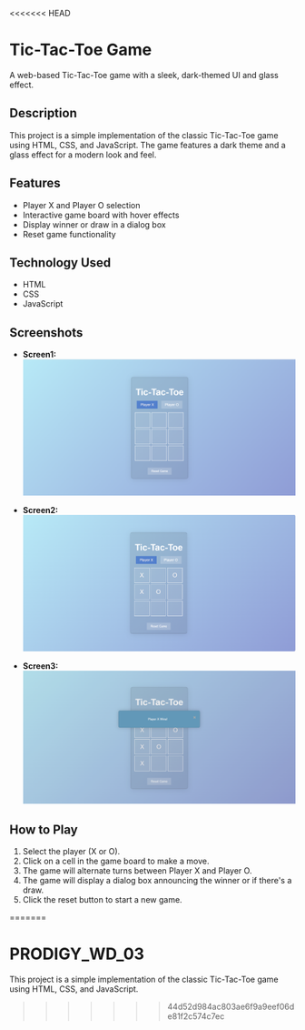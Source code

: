 <<<<<<< HEAD
# Tic-Tac-Toe Game

A web-based Tic-Tac-Toe game with a sleek, dark-themed UI and glass effect.

## Description

This project is a simple implementation of the classic Tic-Tac-Toe game using HTML, CSS, and JavaScript. The game features a dark theme and a glass effect for a modern look and feel.

## Features

- Player X and Player O selection
- Interactive game board with hover effects
- Display winner or draw in a dialog box
- Reset game functionality

## Technology Used

- HTML
- CSS
- JavaScript

## Screenshots

- **Screen1:**
![Screen1](images/screen1.jpg)

- **Screen2:**
![Screen2](images/screen2.jpg)

- **Screen3:**
![Screen3](images/screen3.jpg)

## How to Play

1. Select the player (X or O).
2. Click on a cell in the game board to make a move.
3. The game will alternate turns between Player X and Player O.
4. The game will display a dialog box announcing the winner or if there's a draw.
5. Click the reset button to start a new game.

=======
# PRODIGY_WD_03
This project is a simple implementation of the classic Tic-Tac-Toe game using HTML, CSS, and JavaScript.
>>>>>>> 44d52d984ac803ae6f9a9eef06de81f2c574c7ec
